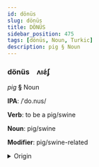 ```yaml
---
id: dönüs
slug: dönüs
title: DÖNÜS
sidebar_position: 475
tags: [dönüs, Noun, Turkic]
description: pig § Noun
---
```


### dönüs&emsp;<span kind="abugida">ʌıƨ́ʄ</span>

*pig* **§** Noun

**IPA**: /ˈdo.nus/

**Verb**: to be a pig/swine

**Noun**: pig/swine

**Modifier**: pig/swine-related

<details>
    <summary>Origin</summary>
    Azerbaijani donuz [doˈnuz]<br/>
    <em>Turkic Language Family</em>
</details>